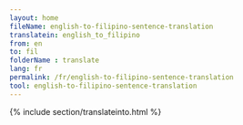 ```yaml
---
layout: home
fileName: english-to-filipino-sentence-translation
translatein: english_to_filipino
from: en
to: fil
folderName : translate
lang: fr
permalink: /fr/english-to-filipino-sentence-translation
tool: english-to-filipino-sentence-translation
---
```

{% include section/translateinto.html %}